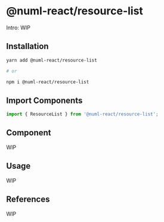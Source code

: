 # @numl-react/resource-list

Intro: WIP

## Installation

```sh
yarn add @numl-react/resource-list

# or

npm i @numl-react/resource-list
```

## Import Components

```jsx
import { ResourceList } from '@numl-react/resource-list';
```

## Component

WIP

## Usage

WIP

## References

WIP
